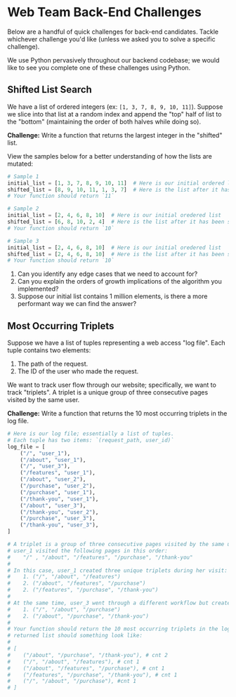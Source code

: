 # Web Team Back-End Challenges

Below are a handful of quick challenges for back-end candidates. Tackle whichever challenge you'd like (unless we asked you to solve a specific challenge).

We use Python pervasively throughout our backend codebase; we would like to see you complete one of these challenges using Python.

## Shifted List Search

We have a list of ordered integers (ex: `[1, 3, 7, 8, 9, 10, 11]`). Suppose we slice into that list at a random index and append the "top" half of list to the "bottom" (maintaining the order of both halves while doing so).

**Challenge:** Write a function that returns the largest integer in the "shifted" list.

View the samples below for a better understanding of how the lists are mutated:

```python
# Sample 1
initial_list = [1, 3, 7, 8, 9, 10, 11]  # Here is our initial ordered list
shifted_list = [8, 9, 10, 11, 1, 3, 7]  # Here is the list after it has been sliced (at index 3) and shifted
# Your function should return `11`

# Sample 2
initial_list = [2, 4, 6, 8, 10]  # Here is our initial oredered list
shifted_list = [6, 8, 10, 2, 4]  # Here is the list after it has been sliced (at index 2) and shifted
# Your function should return `10`

# Sample 3
initial_list = [2, 4, 6, 8, 10]  # Here is our initial oredered list
shifted_list = [2, 4, 6, 8, 10]  # Here is the list after it has been sliced (at index 0) and shifted
# Your function should return `10`
```

1. Can you identify any edge cases that we need to account for?
2. Can you explain the orders of growth implications of the algorithm you implemented?
3. Suppose our initial list contains 1 million elements, is there a more performant way we can find the answer?


## Most Occurring Triplets

Suppose we have a list of tuples representing a web access "log file". Each tuple contains two elements:

1. The path of the request.
2. The ID of the user who made the request.

We want to track user flow through our website; specifically, we want to track "triplets". A triplet is a unique group of three consecutive pages visited by the same user.

**Challenge:** Write a function that returns the 10 most occurring triplets in the log file.

```python
# Here is our log file; essentially a list of tuples.
# Each tuple has two items: `(request_path, user_id)`
log_file = [
    ("/", "user_1"),
    ("/about", "user_1"),
    ("/", "user_3"),
    ("/features", "user_1"),
    ("/about", "user_2"),
    ("/purchase", "user_2"),
    ("/purchase", "user_1"),
    ("/thank-you", "user_1"),
    ("/about", "user_3"),
    ("/thank-you", "user_2"),
    ("/purchase", "user_3"),
    ("/thank-you", "user_3"),
]

# A triplet is a group of three consecutive pages visited by the same user. For example,
# user_1 visited the following pages in this order:
#    "/" , "/about", "/features", "/purchase", "/thank-you"
#
# In this case, user_1 created three unique triplets during her visit:
#    1. ("/", "/about", "/features")
#    2. ("/about", "/features", "/purchase")
#    2. ("/features", "/purchase", "/thank-you")
#
# At the same time, user_3 went through a different workflow but created two unique triplets during his visit:
#    1. ("/", "/about", "/purchase")
#    2. ("/about", "/purchase", "/thank-you")
#
# Your function should return the 10 most occurring triplets in the log file. Given the log file above, the
# returned list should something look like:
#
# [
#    ("/about", "/purchase", "/thank-you"), # cnt 2
#    ("/", "/about", "/features"), # cnt 1
#    ("/about", "/features", "/purchase"), # cnt 1
#    ("/features", "/purchase", "/thank-you"), # cnt 1
#    ("/", "/about", "/purchase"), #cnt 1
# ]
```


